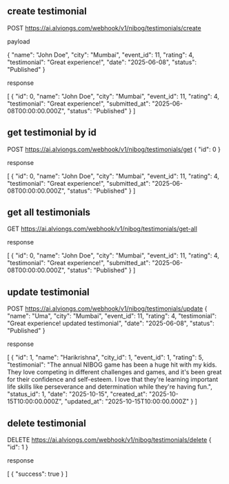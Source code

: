 ## create testimonial

POST https://ai.alviongs.com/webhook/v1/nibog/testimonials/create

payload

{
  "name": "John Doe",
  "city": "Mumbai",
  "event_id": 11,
  "rating": 4,
  "testimonial": "Great experience!",
  "date": "2025-06-08",
  "status": "Published"
}

response

[
  {
    "id": 0,
    "name": "John Doe",
    "city": "Mumbai",
    "event_id": 11,
    "rating": 4,
    "testimonial": "Great experience!",
    "submitted_at": "2025-06-08T00:00:00.000Z",
    "status": "Published"
  }
]

## get testimonial by id  

POST https://ai.alviongs.com/webhook/v1/nibog/testimonials/get
{
    "id": 0
}

response

[
  {
    "id": 0,
    "name": "John Doe",
    "city": "Mumbai",
    "event_id": 11,
    "rating": 4,
    "testimonial": "Great experience!",
    "submitted_at": "2025-06-08T00:00:00.000Z",
    "status": "Published"
  }
]

## get all testimonials

GET https://ai.alviongs.com/webhook/v1/nibog/testimonials/get-all

response

[
  {
    "id": 0,
    "name": "John Doe",
    "city": "Mumbai",
    "event_id": 11,
    "rating": 4,
    "testimonial": "Great experience!",
    "submitted_at": "2025-06-08T00:00:00.000Z",
    "status": "Published"
  }
]

## update testimonial

POST https://ai.alviongs.com/webhook/v1/nibog/testimonials/update
{
  "name": "Uma",
  "city": "Mumbai",
  "event_id": 11,
  "rating": 4,
  "testimonial": "Great experience! updated testimonial",
  "date": "2025-06-08",
  "status": "Published"
}

response

[
  {
    "id": 1,
    "name": "Harikrishna",
    "city_id": 1,
    "event_id": 1,
    "rating": 5,    
    "testimonial": "The annual NIBOG game has been a huge hit with my kids. They love competing in different challenges and games, and it's been great for their confidence and self-esteem. I love that they're learning important life skills like perseverance and determination while they're having fun.",
    "status_id": 1,
    "date": "2025-10-15", 
    "created_at": "2025-10-15T10:00:00.000Z",
    "updated_at": "2025-10-15T10:00:00.000Z"
  }
] 

## delete testimonial

DELETE https://ai.alviongs.com/webhook/v1/nibog/testimonials/delete
{
    "id": 1
}

response

[
  {
    "success": true
  }
] 
